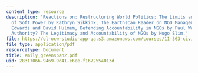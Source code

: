 ```yaml
---
content_type: resource
description: 'Reactions on: Restructuring World Politics: The Limits and Asymmetries
  of Soft Power by Kathryn Sikkink, The Earthscan Reader on NGO Management by Michael
  Edwards and David Hulmem, Defending Accountability in NGOs by Paul Wapner, By What
  Authority? The Legitimacy and Accountability of NGOs by Hugo Slim.'
file: https://ol-ocw-studio-app-qa.s3.amazonaws.com/courses/11-363-civil-society-and-the-environment-spring-2005/2831706694699d41e6eef1672554013d_emily_greenspan2.pdf
file_type: application/pdf
resourcetype: Document
title: emily_greenspan2.pdf
uid: 28317066-9469-9d41-e6ee-f1672554013d
---
```


